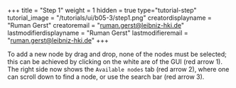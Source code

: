 +++
title = "Step 1"
weight = 1
hidden = true
type="tutorial-step"
tutorial_image = "/tutorials/ui/b05-3/step1.png"
creatordisplayname = "Ruman Gerst"
creatoremail = "ruman.gerst@leibniz-hki.de"
lastmodifierdisplayname = "Ruman Gerst"
lastmodifieremail = "ruman.gerst@leibniz-hki.de"
+++

To add a new node by drag and drop, none of the nodes must be selected; this can be achieved by clicking on the white are of the GUI (red arrow 1). The right side now shows the `Available nodes` tab (red arrow 2), where one can scroll down to find a node, or use the search bar (red arrow 3).